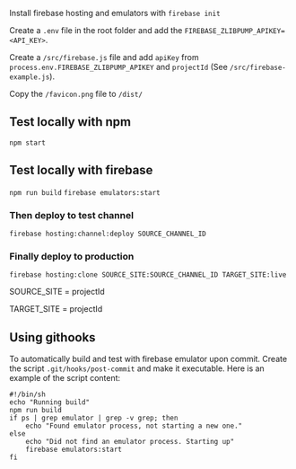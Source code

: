 Install firebase hosting and emulators with `firebase init`

Create a `.env` file in the root folder and add the `FIREBASE_ZLIBPUMP_APIKEY=<API_KEY>`.

Create a `/src/firebase.js` file and add `apiKey` from `process.env.FIREBASE_ZLIBPUMP_APIKEY` and `projectId` (See `/src/firebase-example.js`).

Copy the `/favicon.png` file to `/dist/`

## Test locally with npm
`npm start`

## Test locally with firebase
`npm run build`
`firebase emulators:start`

### Then deploy to test channel
`firebase hosting:channel:deploy SOURCE_CHANNEL_ID`

### Finally deploy to production
`firebase hosting:clone SOURCE_SITE:SOURCE_CHANNEL_ID TARGET_SITE:live`

SOURCE_SITE = projectId

TARGET_SITE = projectId

## Using githooks
To automatically build and test with firebase emulator upon commit. Create the script `.git/hooks/post-commit` and make it executable. Here is an example of the script content:
```
#!/bin/sh
echo "Running build"
npm run build
if ps | grep emulator | grep -v grep; then
    echo "Found emulator process, not starting a new one."
else
    echo "Did not find an emulator process. Starting up"
    firebase emulators:start
fi
```
